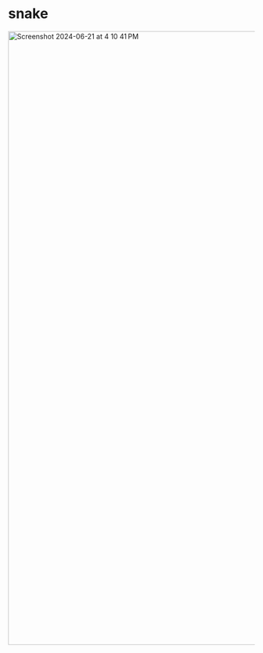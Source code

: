# snake
<img width="1251" alt="Screenshot 2024-06-21 at 4 10 41 PM" src="https://github.com/andriisabii/snake/assets/57942086/95795c80-f15a-4a51-a1c6-bb1b1050ae3b">
